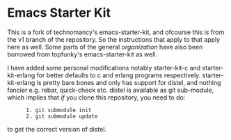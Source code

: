 # Emacs Starter Kit

This is a fork of technomancy's emacs-starter-kit, and ofcourse this
is from the v1 branch of the repository. So the instructions that
apply to that apply here as well. Some parts of the general
*organization* have also been borrowed from topfunky's
emacs-starter-kit as well.

I have added some personal modifications notably starter-kit-c and
starter-kit-erlang for better defaults to c and erlang programs
respectively. starter-kit-erlang is pretty bare bones and only has
support for distel, and nothing fancier e.g. rebar, quick-check
etc. distel is available as git sub-module, which implies that *if*
you clone this repository, you need to do:

          1. git submodule init
          2. git submodule update

to get the correct version of distel.
